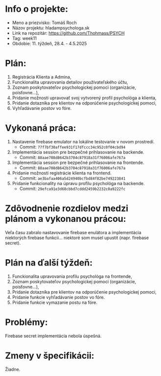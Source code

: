 # Info o projekte:
- Meno a priezvisko: Tomáš Roch
- Názov projektu: hladampsychologa.sk
- Link na repozitár: https://github.com/Thohmass/PSYCH
- Tag: week11
- Obdobie: 11. týždeň, 28.4. - 4.5.2025

# Plán:
1. Registrácia Klienta a Admina,
2. Funckionalita upravovania detailov používateľského účtu,
3. Zoznam poskytovateľov psychologickej pomoci (organizácie, poisťovne...),
4. Pridanie možnosti upravovať svoj vytvorený profil psychológa a klienta,
5. Pridanie dotazníka pre klientov na odporúčenie psychologickej pomoci,
6. Vyhľadávanie postov vo fóre.

# Vykonaná práca:
1. Nastavenie firebase emulator na lokálne testovanie v novom prostredí.
   - Commit: `77f7bf30affee931f17dfccc34c952c0f04cbd94`
2. Implementácia session pre bezpečné prihlasovanie na backende.
   - Commit: `88aae708d8642b3704c87918a31f76006afe767a`
3. Implementácia session pre bezpečné prihlasovanie na frontende.
   - Commit: `88aae708d8642b3704c87918a31f76006afe767a`
4. Pridanie možnosti registrácie klienta na frontend.
   - Commit: `ae3bafaa406a5d24940bcfbd84f82be749223841`
5. Pridanie funkcionality na úpravu profilu psychológa na backende.
   - Commit: `29efca91e3d68cbbd7cddd2459b2232c0a9222fc`

# Zdôvodnenie rozdielov medzi plánom a vykonanou prácou:
Veľa času zabralo nastavovanie firebase enulátora a implementácia niektorých firebase funkcii... niektoré som musel upustit (napr. firebase secret).

# Plán na ďalší týždeň:
1. Funckionalita upravovania profilu psychológa na frontende, 
2. Zoznam poskytovateľov psychologickej pomoci (organizácie, poisťovne...), 
3. Pridanie dotazníka pre klientov na odporúčenie psychologickej pomoci, 
4. Pridanie funkcie vyhľadávanie postov vo fóre. 
5. Pridanie funkcie vymazanie postu na fóre.

# Problémy:
Firebase secret implementácia nebola úspešná.

# Zmeny v špecifikácii:
Žiadne.
